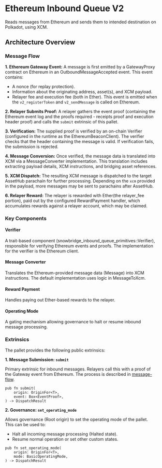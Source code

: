 # Ethereum Inbound Queue V2

Reads messages from Ethereum and sends them to intended destination on Polkadot, using XCM.

## Architecture Overview

### Message Flow
**1. Ethereum Gateway Event:** A message is first emitted by a GatewayProxy
contract on Ethereum in an OutboundMessageAccepted event. This event contains:
- A nonce (for replay protection).
- Information about the originating address, asset(s), and XCM payload.
- Relayer fee and execution fee (both in Ether).
This event is emitted when the `v2_registerToken` and `v2_sendMessage` is called on Ethereum.

**2. Relayer Submits Proof:** A relayer gathers the event proof
(containing the Ethereum event log and the proofs required - receipts proof and execution header proof)
and calls the `submit` extrinsic of this pallet.

**3. Verification:** The supplied proof is verified by an on-chain Verifier
 (configured in the runtime as the EthereumBeaconClient).
 The verifier checks that the header containing the message is valid. If verification fails, the submission is rejected.

**4. Message Conversion:** Once verified, the message data is translated into XCM
 via a MessageConverter implementation.
 This translation includes extracting payload details, XCM instructions, and bridging asset references.

**5. XCM Dispatch:** The resulting XCM message is dispatched to the target AssetHub parachain for further processing.
Depending on the `xcm` provided in the payload, more messages may be sent to parachains after AssetHub.

**6. Relayer Reward:** The relayer is rewarded with Ether(the relayer_fee portion),
paid out by the configured RewardPayment handler, which accumulates rewards against a relayer account, which may be claimed.

### Key Components
#### Verifier
A trait-based component (snowbridge_inbound_queue_primitives::Verifier),
responsible for verifying Ethereum events and proofs. The implementation for the verifier is the Ethereum client.

#### Message Converter
Translates the Ethereum-provided message data (Message) into XCM instructions. The default implementation uses logic in MessageToXcm.

#### Reward Payment
Handles paying out Ether-based rewards to the relayer.

#### Operating Mode
A gating mechanism allowing governance to halt or resume inbound message processing.

### Extrinsics

The pallet provides the following public extrinsics:

**1. Message Submission: `submit`**

Primary extrinsic for inbound messages.
Relayers call this with a proof of the Gateway event from Ethereum. The process is described in [message-flow](#message-flow).

```
pub fn submit(
    origin: OriginFor<T>,
    event: Box<EventProof>,
) -> DispatchResult
```

**2. Governance: `set_operating_mode`**

Allows governance (Root origin) to set the operating mode of the pallet. This can be used to:

- Halt all incoming message processing (Halted state).
- Resume normal operation or set other custom states.

```
pub fn set_operating_mode(
    origin: OriginFor<T>,
    mode: BasicOperatingMode,
) -> DispatchResult
```

